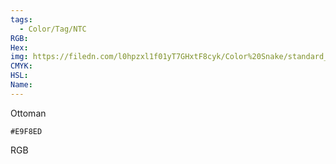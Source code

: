 ```yaml
---
tags:
  - Color/Tag/NTC
RGB:
Hex:
img: https://filedn.com/l0hpzxl1f01yT7GHxtF8cyk/Color%20Snake/standard_csv_to_svg/E9F8ED.svg
CMYK:
HSL:
Name:
---
```

Ottoman
```palette
#E9F8ED
```
RGB
